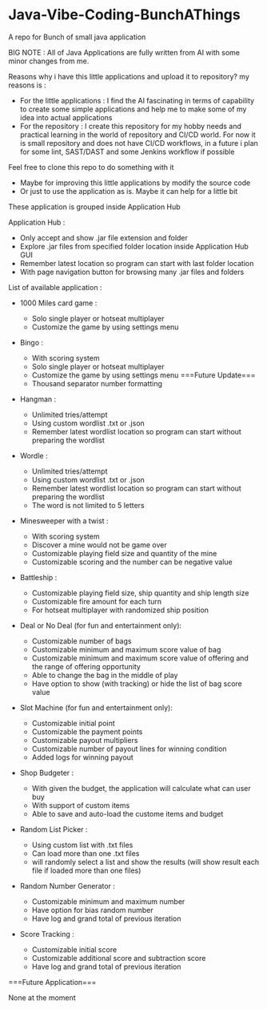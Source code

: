 # Java-Vibe-Coding-BunchAThings
A repo for Bunch of small java application

BIG NOTE : All of Java Applications are fully written from AI with some minor changes from me.

Reasons why i have this little applications and upload it to repository?
my reasons is : 
 - For the little applications : I find the AI fascinating in terms of capability to create some simple applications and help me to make some of my idea into actual applications
 - For the repository : I create this repository for my hobby needs and practical learning in the world of repository and CI/CD world. For now it is small repository and does not have CI/CD workflows, in a future i plan for some lint, SAST/DAST and some Jenkins workflow if possible


Feel free to clone this repo to do something with it
 - Maybe for improving this little applications by modify the source code
 - Or just to use the application as is. Maybe it can help for a little bit


These application is grouped inside Application Hub

Application Hub :
- Only accept and show .jar file extension and folder
- Explore .jar files from specified folder location inside Application Hub GUI
- Remember latest location so program can start with last folder location
- With page navigation button for browsing many .jar files and folders



List of available application :

- 1000 Miles card game :
  + Solo single player or hotseat multiplayer
  + Customize the game by using settings menu
    
- Bingo :
  + With scoring system
  + Solo single player or hotseat multiplayer
  + Customize the game by using settings menu
  ===Future Update===
  - Thousand separator number formatting
    
- Hangman :
  + Unlimited tries/attempt
  + Using custom wordlist .txt or .json
  + Remember latest wordlist location so program can start without preparing the wordlist
    
- Wordle :
  + Unlimited tries/attempt
  + Using custom wordlist .txt or .json
  + Remember latest wordlist location so program can start without preparing the wordlist
  + The word is not limited to 5 letters
    
- Minesweeper with a twist :
  + With scoring system
  + Discover a mine would not be game over
  + Customizable playing field size and quantity of the mine
  + Customizable scoring and the number can be negative value
    
- Battleship :
  + Customizable playing field size, ship quantity and ship length size
  + Customizable fire amount for each turn
  + For hotseat multiplayer with randomized ship position

- Deal or No Deal (for fun and entertainment only):
  + Customizable number of bags
  + Customizable minimum and maximum score value of bag
  + Customizable minimum and maximum score value of offering and the range of offering opportunity
  + Able to change the bag in the middle of play
  + Have option to show (with tracking) or hide the list of bag score value
 
- Slot Machine (for fun and entertainment only):
  + Customizable initial point
  + Customizable the payment points
  + Customizable payout multipliers
  + Customizable number of payout lines for winning condition
  + Added logs for winning payout

- Shop Budgeter :
  + With given the budget, the application will calculate what can user buy
  + With support of custom items
  + Able to save and auto-load the custome items and budget

- Random List Picker :
  + Using custom list with .txt files
  + Can load more than one .txt files
  + will randomly select a list and show the results (will show result each file if loaded more than one files)
 
- Random Number Generator :
  + Customizable minimum and maximum number
  + Have option for bias random number
  + Have log and grand total of previous iteration
 
- Score Tracking :
  + Customizable initial score
  + Customizable additional score and subtraction score
  + Have log and grand total of previous iteration

===Future Application===

None at the moment
